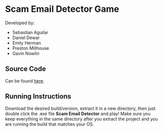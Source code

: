 # Scam Email Detector Game
Developed by:
- Sebastian Aguilar
- Daniel Dewar
- Emily Herman
- Preston Millhouse
- Gavin Nowlin
## Source Code
Can be found [here](Assets/Scripts).
## Running Instructions
Download the desired build/version, extract it in a new directory, then just double click the .exe file **Scam Email Detector** and play!
Make sure you keep everything in the same directory after you extract the project and you are running the build that matches your OS.
